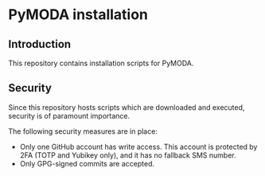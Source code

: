 # PyMODA installation

## Introduction

This repository contains installation scripts for PyMODA. 

## Security

Since this repository hosts scripts which are downloaded and executed, security is of paramount importance.

The following security measures are in place:

- Only one GitHub account has write access. This account is protected by 2FA (TOTP and Yubikey only), and it has no fallback SMS number.
- Only GPG-signed commits are accepted.